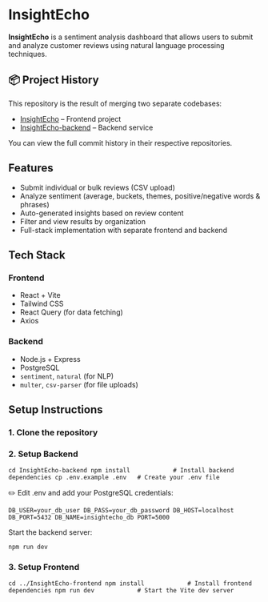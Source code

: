 # InsightEcho

**InsightEcho** is a sentiment analysis dashboard that allows users to submit and analyze customer reviews using natural language processing techniques.

## 📦 Project History

This repository is the result of merging two separate codebases:

- [InsightEcho](https://github.com/acheird/InsightEcho) – Frontend project
- [InsightEcho-backend](https://github.com/acheird/InsightEcho-backend) – Backend service

You can view the full commit history in their respective repositories.

## Features

- Submit individual or bulk reviews (CSV upload)
- Analyze sentiment (average, buckets, themes, positive/negative words & phrases)
- Auto-generated insights based on review content
- Filter and view results by organization
- Full-stack implementation with separate frontend and backend

## Tech Stack

### Frontend
- React + Vite
- Tailwind CSS
- React Query (for data fetching)
- Axios

### Backend
- Node.js + Express
- PostgreSQL
- `sentiment`, `natural` (for NLP)
- `multer`, `csv-parser` (for file uploads)

##  Setup Instructions

### 1. Clone the repository

### 2. Setup Backend

``
cd InsightEcho-backend
npm install            # Install backend dependencies
cp .env.example .env   # Create your .env file 
``

✏️ Edit .env and add your PostgreSQL credentials:

``DB_USER=your_db_user
DB_PASS=your_db_password
DB_HOST=localhost
DB_PORT=5432
DB_NAME=insightecho_db
PORT=5000``

Start the backend server:

``npm run dev``

### 3. Setup Frontend

``cd ../InsightEcho-frontend
npm install            # Install frontend dependencies
npm run dev            # Start the Vite dev server ``
